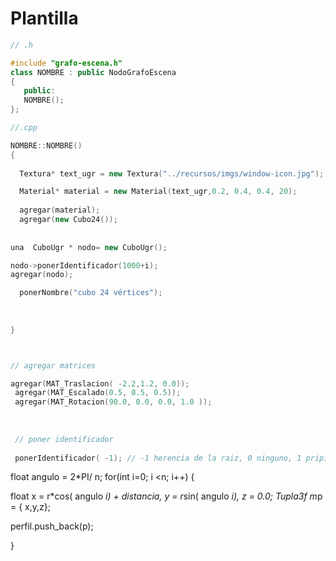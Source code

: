 # Plantilla  

```c++
// .h

#include "grafo-escena.h"
class NOMBRE : public NodoGrafoEscena 
{
   public:
   NOMBRE();
};

//.cpp

NOMBRE::NOMBRE() 
{
  
  Textura* text_ugr = new Textura("../recursos/imgs/window-icon.jpg");

  Material* material = new Material(text_ugr,0.2, 0.4, 0.4, 20);
  
  agregar(material);
  agregar(new Cubo24());
  
  
una  CuboUgr * nodo= new CuboUgr();

nodo->ponerIdentificador(1000+i);
agregar(nodo);

  ponerNombre("cubo 24 vértices");
  
  
  
}



// agregar matrices

agregar(MAT_Traslacion( -2.2,1.2, 0.0));
 agregar(MAT_Escalado(0.5, 0.5, 0.5)); 
 agregar(MAT_Rotacion(90.0, 0.0, 0.0, 1.0 ));
 
 
 
 // poner identificador
 
 ponerIdentificador( -1); // -1 herencia de la raiz, 0 ninguno, 1 pripio

```



float angulo = 2*PI/ n; 
for(int i=0; i <n; i++) {

float x = r*cos( angulo *i) + distancia, 
    y = r*sin( angulo *i), 
    z = 0.0; 
 Tupla3f m*p = { x,y,z}; 
 
 perfil.push_back(p);
 
 }
